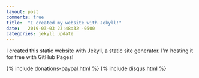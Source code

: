 ```yaml
---
layout: post
comments: true
title:  "I created my website with Jekyll!"
date:   2019-03-03 23:48:32 -0500
categories: jekyll update
---
```


I created this static website with Jekyll, a static site generator. I'm hosting it for free with GitHub Pages!

{% include donations-paypal.html %}
{% include disqus.html %}
